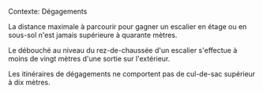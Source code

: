 Contexte: Dégagements

La distance maximale à parcourir pour gagner un escalier en étage ou en sous-sol n'est jamais supérieure à quarante mètres.

Le débouché au niveau du rez-de-chaussée d'un escalier s'effectue à moins de vingt mètres d'une sortie sur l'extérieur.

Les itinéraires de dégagements ne comportent pas de cul-de-sac supérieur à dix mètres.